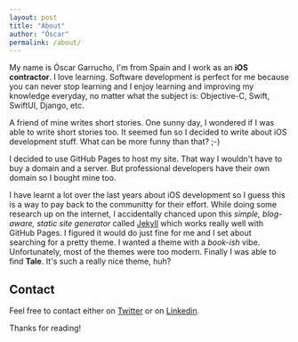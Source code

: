 ```yaml
---
layout: post
title: "About"
author: "Óscar"
permalink: /about/
---
```


My name is Óscar Garrucho, I'm from Spain and I work as an **iOS contractor**. I love learning. Software development is perfect for me because you can never stop learning and I enjoy learning and improving my knowledge everyday, no matter what the subject is: Objective-C, Swift, SwiftUI, Django, etc.

A friend of mine writes short stories. One sunny day, I wondered if I was able to write short stories too. It seemed fun so I decided to write about iOS development stuff. What can be more funny than that? ;-)

I decided to use GitHub Pages to host my site. That way I wouldn't have to buy a domain and a server. But professional developers have their own domain so I bought mine too.

I have learnt a lot over the last years about iOS development so I guess this is a way to pay back to the communitty for their effort. While doing some research up on the internet, I accidentally chanced upon this _simple, blog-aware, static site generator_ called [Jekyll](https://jekyllrb.com/) which works really well with GitHub Pages. I figured it would do just fine for me and I set about searching for a pretty theme. I wanted a theme with a _book-ish_ vibe. Unfortunately, most of the themes were too modern. Finally I was able to find **Tale**. It's such a really nice theme, huh?


## Contact
Feel free to contact either on [Twitter](https://twitter.com/OscarGarrucho) or on [Linkedin](https://www.linkedin.com/in/%C3%B3scar-r-garrucho-%EF%A3%BF-b2a10165/).

Thanks for reading!
